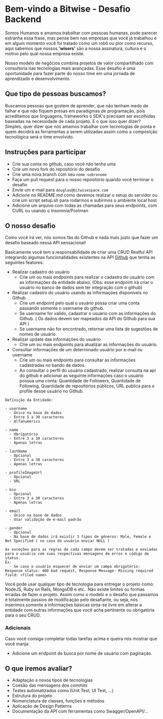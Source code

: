# Bem-vindo a Bitwise - Desafio Backend

Somos Humanos e amamos trabalhar com pessoas humanas, pode parecer estranha essa frase, mas pense bem nas empresas que você já trabalhou e em algum momento você foi tratado como um robô ou pior como recurso, aqui sabemos que nossos **'wisers'** são a nossa assinatura, cultura e o motivo pelo qual nossa empresa existe.

Nosso modelo de negócios combina projetos de valor compartilhado com consultoria nas tecnologias mais avançadas. Esse desafio é uma oportunidade para fazer parte do nosso time em uma jornada de aprendizado e desenvolvimento.

## Que tipo de pessoas buscamos?

Buscamos pessoas que gostem de aprender, que não tenham medo de falhar e que não fiquem presas em paradigmas de programação, pois acreditamos que linguagens, frameworks o SDK's precisam ser escolhidas baseadas na necessidade de cada projeto. E o que isso quer dizer? Simples, quer dizer que nós amamos trabalhar com tecnologias de ponta e quem decidirá as ferramentas a serem utilizadas assim como a composição tecnológica será o time envolvido.

## Instruções para participar

- Crie sua conta no github, caso você não tenha uma
- Crie um novo fork do repositório do desafio
- Crie uma nova branch com seu `nome-sobrenome`
- Faça um pull request para o nosso repositório quando você terminar o desafio
- Envie um e-mail para `douglas@bitwisespace.com`
- Adicione no README.md como devemos realizar o setup do servidor ou crie um script setup.sh para rodarmos e subirmos o ambiente local host
- Adicione um arquivo com todas as chamadas para seus endpoints, com CURL ou usando o Insomnia/Postman

## O nosso desafio

Como você irá ver, nós somos fãs do Github e nada mais justo que fazer um desafio baseado nessa API sensacional!

Basicamente você tem a responsabilidade de criar uma CRUD Restful API integrando algumas funcionalidades existentes na API [Github](https://docs.github.com/en/rest) que tenha as seguintes features:

- Realizar cadastro do usuário
    - Crie um ou mais endpoints para realizar o cadastro do usuário com as informações da entidade abaixo. (Obs: esse endpoint irá criar o usuário no banco de dados sem ter integração com o github)
- Realizar cadastro do usuário usando as informações disponíveis no Github
    - Crie um endpoint pelo qual o usuário possa criar uma conta passando somente o username do github.
    - Se username for valido, cadastrar o usuário com as informações do Github. ( Os dados devem ser mapeados da API do Github para sua API )
    - Se username não for encontrado, retornar uma lista de sugestões de nomes de usuário.
- Realizar update das informações do usuário
    - Crie um ou mais endpoints para atualizar as informações do usuário.
- Consultar informações de um determinado usuário por e-mail ou username
    - Crie um ou mais endpoints para consultar as informações cadastradas no bando de dados.
    - Ao consultar o perfil do usuário cadastrado, realizar consulta na api do github e adicionar as seguinte informações caso o usuário possua uma conta: Quantidade de Followers, Quantidade de Following, Quantidade de repositórios públicos, URL publica para o profile desse usuário no Github.

```
Definição da Entidade:

- username
  - Único na base de dados
  - Entre 5 a 30 caracteres
  - Alfanumérico

- name
  - Obrigatório
  - Entre 3 a 30 caracteres
  - Apenas letras

- lastName
  - Opcional
  - Entre 3 a 30 caracteres
  - Apenas letras

- profileImageUrl
  - Opcional
  - URL

- bio
  - Opcional
  - Entre 3 a 30 caracteres
  - Apenas letras

- email
  - Único na base de dados
  - Usar validação de e-mail padrão

- gender
  - Opcional
  - Na base de dados irá existir 3 tipos de gêneros: Male, Female e Not Specified ( no caso do usuário enviar NULL )

As exceções para as regras de cada campo devem ser tratadas e enviadas para o usuário com suas respectivas mensagens de erros e código de status.
Ex:
  - Se caso o usuário esquecer de enviar um campo obrigatório:  Response status: 400 bad request, Response Message: Missing required field: <filed name>
```

Você pode usar qualquer tipo de tecnologia para entregar o projeto como: NodeJS, Ruby on Rails, MongoDB e etc.. Não existe limites ou formas erradas de fazer o projeto. Assim como o modelo e o desafio que passamos é totalmente passivo de modificação pelo desafiante, ou seja, nós inserimos somente a informações básicas sinta-se livre em alterar a entidade com outras informações que você acha pertinente ou obrigatória para o seu CRUD.

### Adicionais

Caso você consiga completar todas tarefas acima e queira nós mostrar que você manja:

- Adicione um endpoint de busca por nome de usuário com paginação.

## O que iremos avaliar?

- Adaptação a novos tipos de tecnologias
- Coesão das mensagens dos commits
- Testes automatizados como (Unit Test, UI Test, ...)
- Estrutura do projeto
- Nomenclatura de classes, funções e métodos
- Aplicação de Design Patterns
- Documentação da API com ferramentas como Swagger/OpenAPI/...
